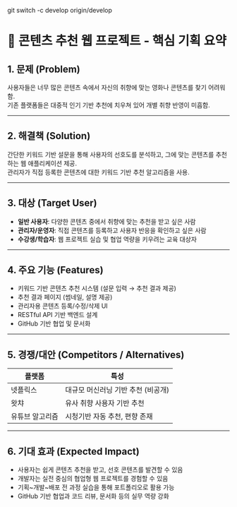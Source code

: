 git switch -c develop origin/develop
# 🎯 콘텐츠 추천 웹 프로젝트 - 핵심 기획 요약

## 1. 문제 (Problem)
사용자들은 너무 많은 콘텐츠 속에서 자신의 취향에 맞는 영화나 콘텐츠를 찾기 어려워함.  
기존 플랫폼들은 대중적 인기 기반 추천에 치우쳐 있어 개별 취향 반영이 미흡함.

---

## 2. 해결책 (Solution)
간단한 키워드 기반 설문을 통해 사용자의 선호도를 분석하고, 그에 맞는 콘텐츠를 추천하는 웹 애플리케이션 제공.  
관리자가 직접 등록한 콘텐츠에 대한 키워드 기반 추천 알고리즘을 사용.

---

## 3. 대상 (Target User)
- **일반 사용자**: 다양한 콘텐츠 중에서 취향에 맞는 추천을 받고 싶은 사람  
- **관리자/운영자**: 직접 콘텐츠를 등록하고 사용자 반응을 확인하고 싶은 사람  
- **수강생/학습자**: 웹 프로젝트 실습 및 협업 역량을 키우려는 교육 대상자

---

## 4. 주요 기능 (Features)
- 키워드 기반 콘텐츠 추천 시스템 (설문 입력 → 추천 결과 제공)
- 추천 결과 페이지 (썸네일, 설명 제공)
- 관리자용 콘텐츠 등록/수정/삭제 UI
- RESTful API 기반 백엔드 설계
- GitHub 기반 협업 및 문서화

---

## 5. 경쟁/대안 (Competitors / Alternatives)
| 플랫폼      | 특성                         |
|-------------|------------------------------|
| 넷플릭스     | 대규모 머신러닝 기반 추천 (비공개) |
| 왓챠        | 유사 취향 사용자 기반 추천     |
| 유튜브 알고리즘 | 시청기반 자동 추천, 편향 존재     |


---

## 6. 기대 효과 (Expected Impact)
- 사용자는 쉽게 콘텐츠 추천을 받고, 선호 콘텐츠를 발견할 수 있음
- 개발자는 실전 중심의 협업형 웹 프로젝트를 경험할 수 있음
- 기획~개발~배포 전 과정 실습을 통해 포트폴리오로 활용 가능
- GitHub 기반 협업과 코드 리뷰, 문서화 등의 실무 역량 강화
